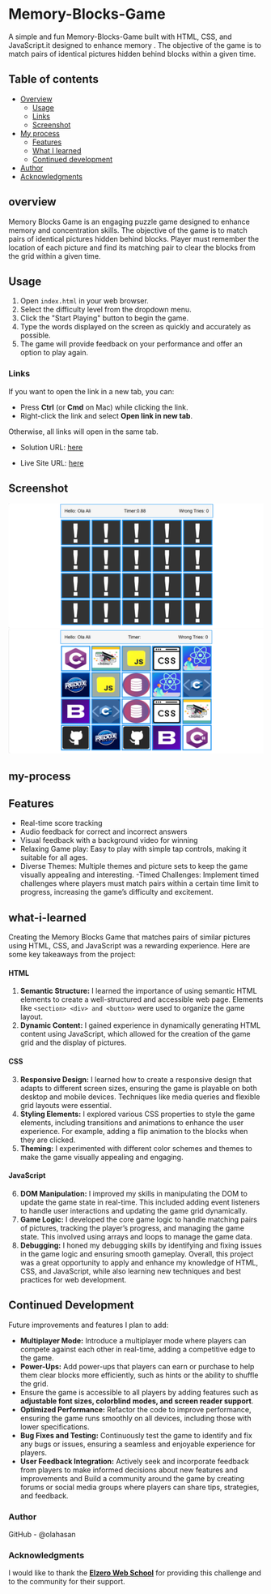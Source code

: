 # Memory-Blocks-Game
A simple and fun Memory-Blocks-Game built with HTML, CSS, and JavaScript.it designed to enhance memory . The objective of the game is to match pairs of identical pictures hidden behind blocks within a given time.


## Table of contents

- [Overview](#overview)
  - [Usage](#Usage)
  - [Links](#links)
  - [Screenshot](#Screenshot)
- [My process](#my-process)
  - [Features](#Features)
  - [What I learned](#what-i-learned)
  - [Continued development](#continued-development)
- [Author](#author)
- [Acknowledgments](#Acknowledgments)


## overview
Memory Blocks Game is an engaging puzzle game designed to enhance memory and concentration skills. The objective of the game is to match pairs of identical pictures hidden behind blocks. Player must remember the location of each picture and find its matching pair to clear the blocks from the grid within a given time.

## Usage
1. Open `index.html` in your web browser.
2. Select the difficulty level from the dropdown menu.
3. Click the "Start Playing" button to begin the game.
4. Type the words displayed on the screen as quickly and accurately as possible.
5. The game will provide feedback on your performance and offer an option to play again.

### Links

If you want to open the link in a new tab, you can:

- Press **Ctrl** (or **Cmd** on Mac) while clicking the link.
- Right-click the link and select **Open link in new tab**.

Otherwise, all links will open in the same tab.


- Solution URL: [here](https://github.com/olahasan/html-css-js_Memory-Blocks-Game)

- Live Site URL: [here](https://olahasan.github.io/html-css-js_Memory-Blocks-Game/)

 ## Screenshot
 
![Screenshot](./images/screenshot.png)
![Screenshot](./images/screenshot2.png)

## my-process

## Features
- Real-time score tracking
- Audio feedback for correct and incorrect answers
- Visual feedback with a background video for winning
- Relaxing Game play: Easy to play with simple tap controls, making it suitable for all ages.
- Diverse Themes: Multiple themes and picture sets to keep the game visually appealing and interesting.
-Timed Challenges: Implement timed challenges where players must match pairs within a certain time limit to progress, increasing the game’s difficulty and excitement.

## what-i-learned
Creating the Memory Blocks Game that matches pairs of similar pictures using HTML, CSS, and JavaScript was a rewarding experience. Here are some key takeaways from the project:

#### **HTML**
1. **Semantic Structure:** I learned the importance of using semantic HTML elements to create a well-structured and accessible web page. Elements like ```<section> <div> and <button>``` were used to organize the game layout.
2. **Dynamic Content:** I gained experience in dynamically generating HTML content using JavaScript, which allowed for the creation of the game grid and the display of pictures.

#### **CSS**
3. **Responsive Design:** I learned how to create a responsive design that adapts to different screen sizes, ensuring the game is playable on both desktop and mobile devices. Techniques like media queries and flexible grid layouts were essential.
4. **Styling Elements:** I explored various CSS properties to style the game elements, including transitions and animations to enhance the user experience. For example, adding a flip animation to the blocks when they are clicked.
5. **Theming:** I experimented with different color schemes and themes to make the game visually appealing and engaging.

#### **JavaScript**
6. **DOM Manipulation:** I improved my skills in manipulating the DOM to update the game state in real-time. This included adding event listeners to handle user interactions and updating the game grid dynamically.
7. **Game Logic:** I developed the core game logic to handle matching pairs of pictures, tracking the player’s progress, and managing the game state. This involved using arrays and loops to manage the game data.
8. **Debugging:** I honed my debugging skills by identifying and fixing issues in the game logic and ensuring smooth gameplay.
Overall, this project was a great opportunity to apply and enhance my knowledge of HTML, CSS, and JavaScript, while also learning new techniques and best practices for web development.

## Continued Development
Future improvements and features I plan to add:
- **Multiplayer Mode:** Introduce a multiplayer mode where players can compete against each other in real-time, adding a competitive edge to the game.
- **Power-Ups:** Add power-ups that players can earn or purchase to help them clear blocks more efficiently, such as hints or the ability to shuffle the grid.
- Ensure the game is accessible to all players by adding features such as **adjustable font sizes, colorblind modes, and screen reader support**.
- **Optimized Performance:** Refactor the code to improve performance, ensuring the game runs smoothly on all devices, including those with lower specifications.
- **Bug Fixes and Testing:** Continuously test the game to identify and fix any bugs or issues, ensuring a seamless and enjoyable experience for players.
- **User Feedback Integration:** Actively seek and incorporate feedback from players to make informed decisions about new features and improvements and Build a community around the game by creating forums or social media groups where players can share tips, strategies, and feedback.


### Author

GitHub - @olahasan

### Acknowledgments

I would like to thank the **[Elzero Web School](https://elzero.org/)** for providing this challenge and to the community for their support.



